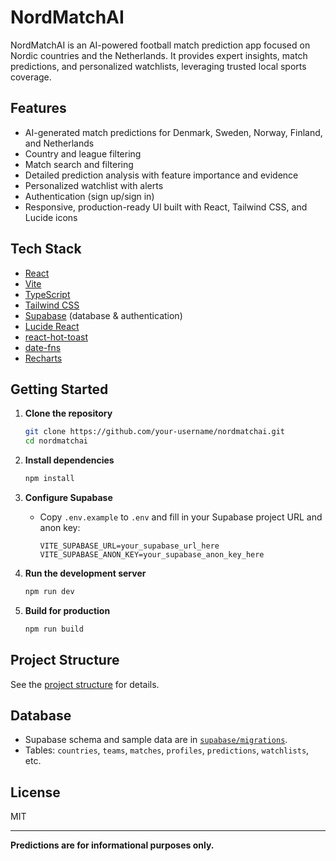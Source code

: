 # NordMatchAI

NordMatchAI is an AI-powered football match prediction app focused on Nordic countries and the Netherlands. It provides expert insights, match predictions, and personalized watchlists, leveraging trusted local sports coverage.

## Features

- AI-generated match predictions for Denmark, Sweden, Norway, Finland, and Netherlands
- Country and league filtering
- Match search and filtering
- Detailed prediction analysis with feature importance and evidence
- Personalized watchlist with alerts
- Authentication (sign up/sign in)
- Responsive, production-ready UI built with React, Tailwind CSS, and Lucide icons

## Tech Stack

- [React](https://react.dev/)
- [Vite](https://vitejs.dev/)
- [TypeScript](https://www.typescriptlang.org/)
- [Tailwind CSS](https://tailwindcss.com/)
- [Supabase](https://supabase.com/) (database & authentication)
- [Lucide React](https://lucide.dev/)
- [react-hot-toast](https://react-hot-toast.com/)
- [date-fns](https://date-fns.org/)
- [Recharts](https://recharts.org/)

## Getting Started

1. **Clone the repository**

   ```sh
   git clone https://github.com/your-username/nordmatchai.git
   cd nordmatchai
   ```

2. **Install dependencies**

   ```sh
   npm install
   ```

3. **Configure Supabase**

   - Copy `.env.example` to `.env` and fill in your Supabase project URL and anon key:

     ```
     VITE_SUPABASE_URL=your_supabase_url_here
     VITE_SUPABASE_ANON_KEY=your_supabase_anon_key_here
     ```

4. **Run the development server**

   ```sh
   npm run dev
   ```

5. **Build for production**

   ```sh
   npm run build
   ```

## Project Structure

See the [project structure](project/) for details.

## Database

- Supabase schema and sample data are in [`supabase/migrations`](supabase/migrations/).
- Tables: `countries`, `teams`, `matches`, `profiles`, `predictions`, `watchlists`, etc.

## License

MIT

---

**Predictions are for informational purposes only.**
